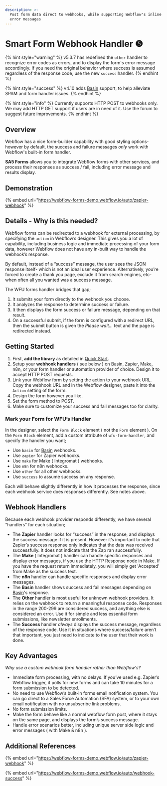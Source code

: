 ```yaml
---
description: >-
  Post form data direct to webhooks, while supporting Webflow's inline success /
  error messages
---
```


# Smart Form Webhook Handler ❺

{% hint style="warning" %}
v5.3.7 has redefined the `other` handler to recognize error codes as errors, and to display the form's error message accordingly. If you need the original behavior where success is assumed regardless of the response code, use the new `success` handler.&#x20;
{% endhint %}

{% hint style="success" %}
v4.10 adds [Basin](https://usebasin.com/) support, to help alleviate SPAM and form handler issues.
{% endhint %}

{% hint style="info" %}
Currently supports HTTP POST to webhooks only. We may add HTTP GET support if users are in need of it. Use the forum to suggest future improvements.&#x20;
{% endhint %}

## Overview

Webflow has a nice form-builder capability with good styling options- however by default, the success and failure messages _only_ work with Webflow's built-in form handler.

**SA5 Forms** allows you to integrate Webflow forms with other services, and process their responses as success / fail, including error message and results display.&#x20;

## Demonstration

{% embed url="https://webflow-forms-demo.webflow.io/auto/zapier-webhook" %}

## Details - Why is this needed?

Webflow forms can be redirected to a webhook for external processing, by specifying the `action` in Webflow’s designer. This gives you a lot of capability, including business logic and immediate processing of your form data, however Webflow does not have any in-built way to handle the webhook’s response.

By default, instead of a “success” message, the user sees the JSON response itself- which is not an ideal user experience. Alternatively, you’re forced to create a thank you page, exclude it from search engines, etc- when often all you wanted was a success message.

The WFU forms handler bridges that gap;

1. It submits your form directly to the webhook you choose.
2. It analyzes the response to determine success or failure.
3. It then displays the form success or failure message, depending on that result.
4. On a successful submit, if the form is configured with a redirect URL, then the submit button is given the _Please wait..._ text and the page is redirected instead. &#x20;

## Getting Started  <a href="#getting-started-nocode" id="getting-started-nocode"></a>

1. First, **add the library** as detailed in [Quick Start](../quick-start/).&#x20;
2. Setup your **webhook handlers** ( see below ) on Basin, Zapier, Make, n8n, or your form handler or automation provider of choice. Design it to accept HTTP POST requests.
3. Link your Webflow form by setting the action to your webhook URL. Copy the webhook URL and in the Webflow designer, paste it into the `Action` setting of the form.
4. Design the form however you like.
5. Set the form method to POST.
6. Make sure to customize your success and fail messages too for clarity.

### Mark your Form for WFU’s Handler <a href="#step-3---mark-your-form-for-wfus-handler" id="step-3---mark-your-form-for-wfus-handler"></a>

In the designer, select the `Form Block` element ( not the `Form` element ). On the `Form Block` element, add a custom attribute of `wfu-form-handler`, and specify the handler you want;&#x20;

* Use `basin` for [Basin](https://usebasin.com/) webhooks.
* Use `zapier` for Zapier webhooks.
* Use `make` for Make ( Integromat ) webhooks.
* Use `n8n` for n8n webhooks.
* Use `other` for all other webhooks.
* Use `success` to assume success on any response.&#x20;

Each will behave slightly differently in how it processes the response, since each webhook service does responses differently. See notes above.&#x20;

## Webhook Handlers

Because each webhook provider responds differently, we have several “handlers” for each situation;

* The **Zapier** handler looks for “success” in the response, and displays the success message if it is present. However it’s important to note that Zapier’s success response only indicates that the data was received successfully. It does not indicate that the Zap ran successfully.
* The **Make** ( Integromat ) handler can handle specific responses and display error messages, if you use the HTTP Response node in Make. If you have the request return immediately, you will simply get 'Accepted' from Make as the success text.&#x20;
* The **n8n** handler can handle specific responses and display error messages.
* The **Basin** handler shows success and fail messages depending on [Basin](https://usebasin.com/)'s response.
* The **Other** handler is most useful for unknown webhook providers. It relies on the webhook to return a meaningful response code. Responses in the range 200-299 are considered success, and anything else is considered an error. Use it for simple and less essential form submissions, like newsletter enrollments.
* The **Success** handler _always_ displays the success message, regardless of the response code. Use it in situations where success/failure aren’t that important, you just need to indicate to the user that their work is done.

## Key Advantages <a href="#key-advantages" id="key-advantages"></a>

_Why use a custom webhook form handler rather than Webflow's?_

* Immediate form processing, with no delays. If you’ve used e.g. Zapier’s Webflow trigger, it polls for new forms and can take 10 minutes for a form submission to be detected.
* No need to use Webflow’s built-in forms email notification system. You can go direct to a Sales Force Automation (SFA) system, or to your own email notification with no unsubscribe link problems.
* No form submission limits.
* Make the form behave like a normal webflow form post, where it stays on the same page, and displays the form’s success message.
* Handle error scenarios better, including unique server side logic and error messages ( with Make & n8n ).



## Additional References

{% embed url="https://webflow-forms-demo.webflow.io/auto/zapier-webhook" %}

{% embed url="https://webflow-forms-demo.webflow.io/auto/webhook-success" %}
